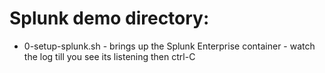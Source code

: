 # Splunk demo directory:
  - 0-setup-splunk.sh - brings up the Splunk Enterprise container - watch the log till you see its listening then ctrl-C
